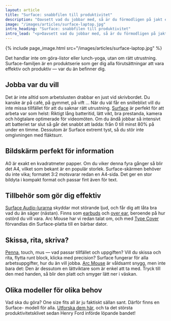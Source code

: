 ```yaml
---
layout: article
title: "Surface: snabbfilen till produktivitet"
description: "Oavsett vad du jobbar med, så är du förmodligen på jakt efter knep som gör dig snabbare och bättre. Här kommer den dåliga nyheten: Extrema mängder kaffe är inte svaret. Men det finns lösningar, som tar dig en god bit på vägen mot det flexibla, produktiva, bekväma arbetslivet."
image: "/images/articles/surface-laptop.jpg"
intro_heading: "Surface: snabbfilen till produktivitet"
intro_lead: "<p>Oavsett vad du jobbar med, så är du förmodligen på jakt efter knep som gör dig snabbare och bättre. Här kommer den dåliga nyheten: Extrema mängder kaffe är inte svaret. Men det finns lösningar, som tar dig en god bit på vägen mot det flexibla, produktiva, bekväma arbetslivet.</p>"
---
```

{%
  include page_image.html
  src="/images/articles/surface-laptop.jpg"
%}

Det handlar inte om göra-listor eller lunch-yoga, utan om rätt utrustning. Surface-familjen är en produktserie som ger dig alla förutsättningar att vara effektiv och produktiv — var du än befinner dig.

## Jobba var du vill

Det är inte alltid som arbetslusten drabbar en just vid skrivbordet. Du kanske är på café, på gymmet, på vift ... När du väl får en snilleblixt vill du inte missa tillfället för att du saknar rätt utrustning. [Surface](https://www.atea.se/eshop/campaigns/group-microsoft/surface-familjen) är perfekt för att arbeta var som helst: Riktigt lång batteritid, lätt vikt, bra prestanda, kamera och högtalare optimerade för videomöten. Om du ändå jobbar så intensivt att batteriet tar slut så går det snabbt att ladda: från 0 till minst 80% på under en timme. Dessutom är Surface extremt tyst, så du stör inte omgivningen med fläktsurr.

## Bildskärm perfekt för information

A0 är exakt en kvadratmeter papper. Om du viker denna fyra gånger så blir det A4, vilket som bekant är en populär storlek. Surface-skärmen behöver du inte vika; formatet 3:2 motsvarar redan en A4-sida. Det ger en stor bildyta i kompakt format och passar fint även för text.

## Tillbehör som gör dig effektiv

[Surface Audio-lurarna](https://www.atea.se/eshop/products/hemmabio-och-hifi/tillbehor-1/horlurar-och-headsets/?filters=S_microsoft+surface%7EA4_788) skyddar mot störande ljud, och får dig att låta bra vad du än säger (nästan). Finns som [earbuds](https://www.atea.se/eshop/product/microsoft-surface-earbuds/?prodid=2105596) och [over ear](https://www.atea.se/eshop/manufacturers/microsoft/hemmabio-och-hifi/?filters=M_137_356_A~A2_18~N_Headphones), beroende på hur ostörd du vill vara. Arc Mouse har vi redan talat om, och med [Type Cover](https://www.atea.se/eshop/products/?filters=S_surface%20cover) förvandlas din Surface-platta till en bärbar dator.

## Skissa, rita, skriva?

[Penna](https://www.atea.se/eshop/products/komponenter-och-tillbehor/tangentbord-och-moss/pekenheter-och-ergonomiska-moss/?filters=S_surface+pen%7ESO_1_1%7EA4_412), touch, mus — vad passar tillfället och uppgiften? Vill du skissa och rita, flytta runt block, klicka med precision? Surface fungerar för alla arbetsuppgifter, hur du än vill jobba. [Arc Mouse](https://www.atea.se/eshop/products/?filters=S_arc%20mouse) är våldsamt snygg, men inte bara det: Den är dessutom en lättviktare som är enkel att ta med. Tryck till den med handen, så blir den platt och smyger lätt ner i väskan.

## Olika modeller för olika behov

Vad ska du göra? One size fits all är ju faktiskt sällan sant. Därför finns en Surface- modell för alla. [Utforska dem här](https://www.atea.se/eshop/campaigns/group-microsoft/surface-familjen), och ta det största produktivitetsklivet sedan Henry Ford införde löpande bandet!
